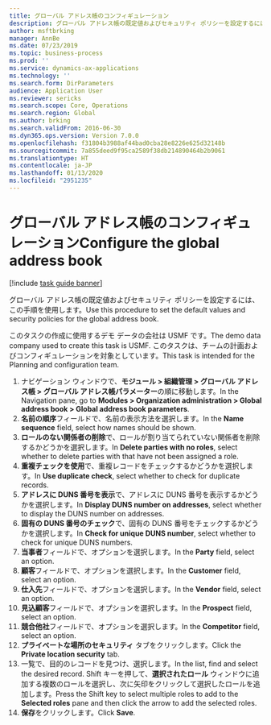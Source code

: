 ```yaml
---
title: グローバル アドレス帳のコンフィギュレーション
description: グローバル アドレス帳の既定値およびセキュリティ ポリシーを設定するには、この手順を使用します。
author: msftbrking
manager: AnnBe
ms.date: 07/23/2019
ms.topic: business-process
ms.prod: ''
ms.service: dynamics-ax-applications
ms.technology: ''
ms.search.form: DirParameters
audience: Application User
ms.reviewer: sericks
ms.search.scope: Core, Operations
ms.search.region: Global
ms.author: brking
ms.search.validFrom: 2016-06-30
ms.dyn365.ops.version: Version 7.0.0
ms.openlocfilehash: f31804b3988af44bad0cba28e8226e625d32148b
ms.sourcegitcommit: 7a855deed9f95ca2589f38db214890464b2b9061
ms.translationtype: HT
ms.contentlocale: ja-JP
ms.lasthandoff: 01/13/2020
ms.locfileid: "2951235"
---
```

# <a name="configure-the-global-address-book"></a><span data-ttu-id="d4628-103">グローバル アドレス帳のコンフィギュレーション</span><span class="sxs-lookup"><span data-stu-id="d4628-103">Configure the global address book</span></span>

[!include [task guide banner](../../includes/task-guide-banner.md)]

<span data-ttu-id="d4628-104">グローバル アドレス帳の既定値およびセキュリティ ポリシーを設定するには、この手順を使用します。</span><span class="sxs-lookup"><span data-stu-id="d4628-104">Use this procedure to set the default values and security policies for the global address book.</span></span> 

<span data-ttu-id="d4628-105">このタスクの作成に使用するデモ データの会社は USMF です。</span><span class="sxs-lookup"><span data-stu-id="d4628-105">The demo data company used to create this task is USMF.</span></span> <span data-ttu-id="d4628-106">このタスクは、チームの計画およびコンフィギュレーションを対象としています。</span><span class="sxs-lookup"><span data-stu-id="d4628-106">This task is intended for the Planning and configuration team.</span></span>

1. <span data-ttu-id="d4628-107">ナビゲーション ウィンドウで、**モジュール > 組織管理 > グローバル アドレス帳 > グローバル アドレス帳パラメーター**の順に移動します。</span><span class="sxs-lookup"><span data-stu-id="d4628-107">In the Navigation pane, go to **Modules > Organization administration > Global address book > Global address book parameters**.</span></span>
2. <span data-ttu-id="d4628-108">**名前の順序**フィールドで、名前の表示方法を選択します。</span><span class="sxs-lookup"><span data-stu-id="d4628-108">In the **Name sequence** field, select how names should be shown.</span></span>
3. <span data-ttu-id="d4628-109">**ロールのない関係者の削除**で、ロールが割り当てられていない関係者を削除するかどうかを選択します。</span><span class="sxs-lookup"><span data-stu-id="d4628-109">In **Delete parties with no roles**, select whether to delete parties with that have not been assigned a role.</span></span>
4. <span data-ttu-id="d4628-110">**重複チェックを使用**で、重複レコードをチェックするかどうかを選択します。</span><span class="sxs-lookup"><span data-stu-id="d4628-110">In **Use duplicate check**, select whether to check for duplicate records.</span></span>
5. <span data-ttu-id="d4628-111">**アドレスに DUNS 番号を表示**で、アドレスに DUNS 番号を表示するかどうかを選択します。</span><span class="sxs-lookup"><span data-stu-id="d4628-111">In **Display DUNS number on addresses**, select whether to display the DUNS number on addresses.</span></span>
6. <span data-ttu-id="d4628-112">**固有の DUNS 番号のチェック**で、固有の DUNS 番号をチェックするかどうかを選択します。</span><span class="sxs-lookup"><span data-stu-id="d4628-112">In **Check for unique DUNS number**, select whether to check for unique DUNS numbers.</span></span>
7. <span data-ttu-id="d4628-113">**当事者**フィールドで、オプションを選択します。</span><span class="sxs-lookup"><span data-stu-id="d4628-113">In the **Party** field, select an option.</span></span>
8. <span data-ttu-id="d4628-114">**顧客**フィールドで、オプションを選択します。</span><span class="sxs-lookup"><span data-stu-id="d4628-114">In the **Customer** field, select an option.</span></span>
9. <span data-ttu-id="d4628-115">**仕入先**フィールドで、オプションを選択します。</span><span class="sxs-lookup"><span data-stu-id="d4628-115">In the **Vendor** field, select an option.</span></span>
10. <span data-ttu-id="d4628-116">**見込顧客**フィールドで、オプションを選択します。</span><span class="sxs-lookup"><span data-stu-id="d4628-116">In the **Prospect** field, select an option.</span></span>
11. <span data-ttu-id="d4628-117">**競合他社**フィールドで、オプションを選択します。</span><span class="sxs-lookup"><span data-stu-id="d4628-117">In the **Competitor** field, select an option.</span></span>
12. <span data-ttu-id="d4628-118">**プライベートな場所のセキュリティ** タブをクリックします。</span><span class="sxs-lookup"><span data-stu-id="d4628-118">Click the **Private location security** tab.</span></span>
13. <span data-ttu-id="d4628-119">一覧で、目的のレコードを見つけ、選択します。</span><span class="sxs-lookup"><span data-stu-id="d4628-119">In the list, find and select the desired record.</span></span> <span data-ttu-id="d4628-120">Shift キーを押して、**選択されたロール** ウィンドウに追加する複数のロールを選択し、次に矢印をクリックして選択したロールを追加します。</span><span class="sxs-lookup"><span data-stu-id="d4628-120">Press the Shift key to select multiple roles to add to the **Selected roles** pane and then click the arrow to add the selected roles.</span></span>  
14. <span data-ttu-id="d4628-121">**保存**をクリックします。</span><span class="sxs-lookup"><span data-stu-id="d4628-121">Click **Save**.</span></span>

